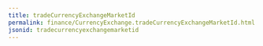 ```yaml
---
title: tradeCurrencyExchangeMarketId
permalink: finance/CurrencyExchange.tradeCurrencyExchangeMarketId.html
jsonid: tradecurrencyexchangemarketid
---
```

